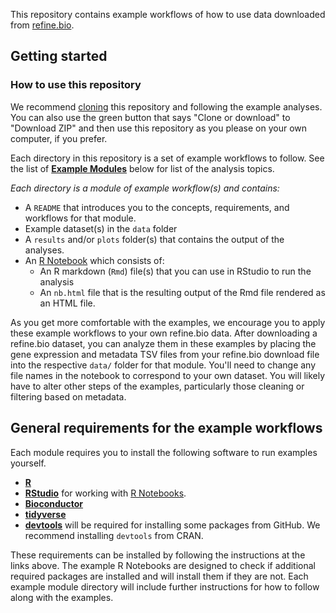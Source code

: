 This repository contains example workflows of how to use data downloaded from
[refine.bio](https://www.refine.bio).

## Getting started

### How to use this repository
We recommend [cloning](https://help.github.com/articles/cloning-a-repository/)
this repository and following the example analyses.
You can also use the green button that says "Clone or download" to "Download ZIP" and then use this repository as you please on your own computer, if you prefer.

Each directory in this repository is a set of example workflows to follow.
See the list of [**Example Modules**](#example-workflows-in-this-repository)
below for list of the analysis topics.

*Each directory is a module of example workflow(s) and contains:*

- A `README` that introduces you to the concepts, requirements, and workflows for that module.
- Example dataset(s) in the `data` folder
- A `results` and/or `plots` folder(s) that contains the output of the analyses.
- An [R Notebook](https://bookdown.org/yihui/rmarkdown/notebook.html#using-notebooks) which consists of:
  - An R markdown (`Rmd`) file(s) that you can use in RStudio to run the analysis
  - An `nb.html` file that is the resulting output of the Rmd file rendered as an HTML file.

As you get more comfortable with the examples, we encourage you to apply these example workflows to your own refine.bio data.
After downloading a refine.bio dataset, you can analyze them in these examples by placing the gene expression and metadata TSV files from your refine.bio download file into the respective `data/` folder for that module.
You'll need to change any file names in the notebook to correspond to your own dataset.
You will likely have to alter other steps of the examples, particularly those cleaning or filtering based on metadata.

## General requirements for the example workflows

Each module requires you to install the following software to run examples yourself.

* [**R**](https://cran.r-project.org/)
* [**RStudio**](https://www.rstudio.com/products/RStudio/) for working with [R Notebooks](https://bookdown.org/yihui/rmarkdown/notebook.html).
* [**Bioconductor**](https://bioconductor.org/install/)
* [**tidyverse**](https://www.tidyverse.org/)
* [**devtools**](https://cran.r-project.org/web/packages/devtools/readme/README.html)
will be required for installing some packages from GitHub. We recommend installing `devtools` from CRAN.

These requirements can be installed by following the instructions at the links above.
The example R Notebooks are designed to check if additional required packages are installed and will install them if they are not.
Each example module directory will include further instructions for how to follow along with the examples.
